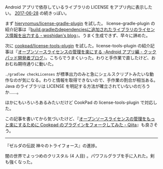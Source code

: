 Android アプリで依存しているライブラリの LICENSE をアプリ内に表示したい。 [2017-06-28][] の続きっぽい。

まず [hierynomus/license-gradle-plugin][] を試した。 license-gradle-plugin の紹介記事は『[build.gradleのdependenciesに追加されたライブラリのライセンス情報を出力する - woshidan's blog](http://woshidan.hatenablog.com/entry/2016/01/05/215636)』。うまく生成できず、早々に諦めた。

次に [cookpad/license-tools-plugin][] を試した。license-tools-plugin の紹介記事は『[オープンソースライセンスの管理を楽にする -Android アプリ編 - クックパッド開発者ブログ](http://techlife.cookpad.com/entry/2016/04/28/183000)』。こちらでうまくいった。わりと手作業で直したけど、おおむね期待通りに動いた。

`./gradlew checkLicenses` が標準出力のみと急にシェルスクリプトみたいな動作なのが気になる。わりと情報を取得できないので、手作業の割合が相当ある。 Java のライブラリは LICENSE を明記する方法が確立されていないのだろうか……。

ほかにもいろいろあるみたいだけど CookPad の license-tools-plugin で対応した。

この記事を書いてから気づいたけど、『[オープンソースライセンスの管理をもっと楽にするために Cookpad のプラグインをフォークしてみた - Qiita](http://qiita.com/rockwillj/items/dae2364be281c0ea2ef1)』も良さそう。

-----

『ゼルダの伝説 神々のトライフォース』の進捗。

闇の世界でよっつめのクリスタル (4 人目) 。パワフルグラブを手に入れた。剣も強くなった。

[2017-06-28]: https://blog.bouzuya.net/2017/06/28/
[hierynomus/license-gradle-plugin]: https://github.com/hierynomus/license-gradle-plugin
[cookpad/license-tools-plugin]: https://github.com/cookpad/license-tools-plugin
